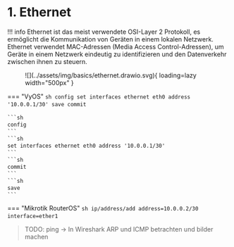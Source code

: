 # 1. Ethernet

!!! info
    Ethernet ist das meist verwendete OSI-Layer 2 Protokoll, es ermöglicht die Kommunikation von Geräten in einem 
    lokalen Netzwerk. Ethernet verwendet MAC-Adressen (Media Access Control-Adressen), um Geräte in einem Netzwerk 
    eindeutig zu identifizieren und den Datenverkehr zwischen ihnen zu steuern.


<figure markdown>
  ![](../assets/img/basics/ethernet.drawio.svg){ loading=lazy width="500px" }
</figure>

=== "VyOS"
    ```sh
    config
    set interfaces ethernet eth0 address '10.0.0.1/30'
    save
    commit
    ```

    ```sh
    config
    ```
    ```sh
    set interfaces ethernet eth0 address '10.0.0.1/30'
    ```
    ```sh
    commit
    ```
    ```sh
    save
    ```


=== "Mikrotik RouterOS"
    ```sh
    ip/address/add address=10.0.0.2/30 interface=ether1
    ```

> TODO: ping -> In Wireshark ARP und ICMP betrachten und bilder machen
